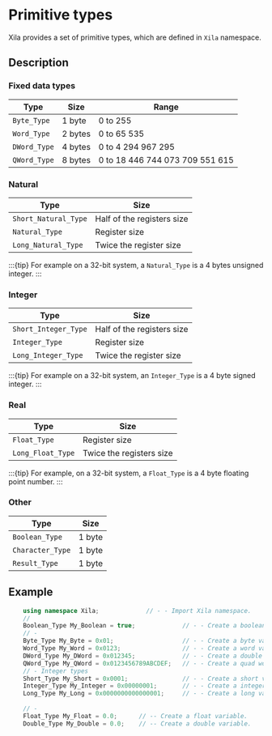 # Primitive types

Xila provides a set of primitive types, which are defined in `Xila` namespace.

## Description

### Fixed data types

| Type | Size | Range |
| --- | --- | --- |
| `Byte_Type` | 1 byte | 0 to 255 |
| `Word_Type` | 2 bytes | 0 to 65 535 |
| `DWord_Type` | 4 bytes | 0 to 4 294 967 295 |
| `QWord_Type` | 8 bytes | 0 to 18 446 744 073 709 551 615 |

### Natural

| Type | Size |
| --- | --- |
| `Short_Natural_Type` | Half of the registers size |
| `Natural_Type` | Register size |
| `Long_Natural_Type` | Twice the register size |

:::{tip}
    For example on a 32-bit system, a `Natural_Type` is a 4 bytes unsigned integer.
:::

### Integer

| Type | Size |
| --- | --- |
| `Short_Integer_Type` | Half of the registers size |
| `Integer_Type` | Register size |
| `Long_Integer_Type` | Twice the register size |

:::{tip}
    For example on a 32-bit system, an `Integer_Type` is a 4 byte signed integer.
:::

### Real

| Type | Size |
| --- | --- |
| `Float_Type` | Register size |
| `Long_Float_Type` | Twice the registers size |

:::{tip}
    For example, on a 32-bit system, a `Float_Type` is a 4 byte floating point number.
:::

### Other

| Type | Size |
| --- | --- |
| `Boolean_Type` | 1 byte |
| `Character_Type` | 1 byte |
| `Result_Type` | 1 byte |

## Example

```cpp
    using namespace Xila;             // - - Import Xila namespace.
    //
    Boolean_Type My_Boolean = true;             // - - Create a boolean variable.
    // -  
    Byte_Type My_Byte = 0x01;                   // - - Create a byte variable.
    Word_Type My_Word = 0x0123;                 // - - Create a word variable.
    DWord_Type My_DWord = 0x012345;             // - - Create a double word variable.
    QWord_Type My_QWord = 0x0123456789ABCDEF;   // - - Create a quad word variable.
    // - Integer types
    Short_Type My_Short = 0x0001;               // - - Create a short variable.
    Integer_Type My_Integer = 0x00000001;       // - - Create a integer variable.
    Long_Type My_Long = 0x0000000000000001;     // - - Create a long variable. 
    
    // -
    Float_Type My_Float = 0.0;      // -- Create a float variable.
    Double_Type My_Double = 0.0;    // -- Create a double variable.

```